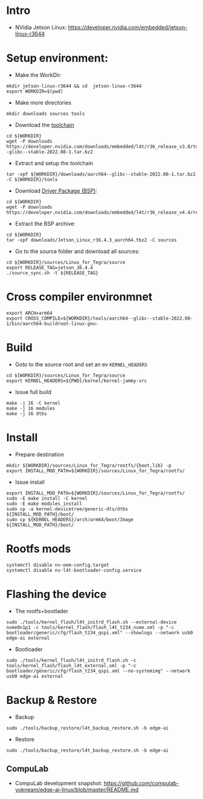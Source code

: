 # Intro

* NVidia Jetson Linux: https://developer.nvidia.com/embedded/jetson-linux-r3644

# Setup environment:
* Make the WorkDir:
```
mkdir jetson-linux-r3644 && cd  jetson-linux-r3644
export WORKDIR=$(pwd)
```
* Make more directories
```
mkdir downloads sources tools
```
* Download the [toolchain](https://developer.nvidia.com/downloads/embedded/l4t/r36_release_v3.0/toolchain/aarch64--glibc--stable-2022.08-1.tar.bz2)
```
cd ${WORKDIR}
wget -P downloads https://developer.nvidia.com/downloads/embedded/l4t/r36_release_v3.0/toolchain/aarch64--glibc--stable-2022.08-1.tar.bz2
```
* Extract and setup the toolchain
```
tar -xpf ${WORKDIR}/downloads/aarch64--glibc--stable-2022.08-1.tar.bz2 -C ${WORKDIR}/tools
```
* Download [Driver Package (BSP)](https://developer.nvidia.com/downloads/embedded/l4t/r36_release_v4.4/release/Jetson_Linux_r36.4.4_aarch64.tbz2):
```
cd ${WORKDIR}
wget -P downloads https://developer.nvidia.com/downloads/embedded/l4t/r36_release_v4.4/release/Jetson_Linux_r36.4.4_aarch64.tbz2
```
* Extract the BSP archive:
```
cd ${WORKDIR}
tar -xpf downloads/Jetson_Linux_r36.4.3_aarch64.tbz2 -C sources
```
* Go to the source folder and download all sources:
```
cd ${WORKDIR}/sources/Linux_for_Tegra/source
export RELEASE_TAG=jetson_36.4.4
./source_sync.sh -t ${RELEASE_TAG}
```
# Cross compiler environmnet
```
export ARCH=arm64
export CROSS_COMPILE=${WORKDIR}/tools/aarch64--glibc--stable-2022.08-1/bin/aarch64-buildroot-linux-gnu-
```
# Build
* Goto to the source root and set an ev `KERNEL_HEADERS`
```
cd ${WORKDIR}/sources/Linux_for_Tegra/source
export KERNEL_HEADERS=${PWD}/kernel/kernel-jammy-src
```

* Issue full build
```
make -j 16 -C kernel
make -j 16 modules
make -j 16 dtbs
```
# Install

* Prepare destination
```
mkdir ${WORKDIR}/sources/Linux_for_Tegra/rootfs/{boot,lib} -p
export INSTALL_MOD_PATH=${WORKDIR}/sources/Linux_for_Tegra/rootfs/
```

* Issue install
```
export INSTALL_MOD_PATH=${WORKDIR}/sources/Linux_for_Tegra/rootfs/
sudo -E make install -C kernel
sudo -E make modules_install
sudo cp -a kernel-devicetree/generic-dts/dtbs ${INSTALL_MOD_PATH}/boot/
sudo cp ${KERNEL_HEADERS}/arch/arm64/boot/Image ${INSTALL_MOD_PATH}/boot/
```

# Rootfs mods
```
systemctl disable nv-oem-config.target
systemctl disable nv-l4t-bootloader-config.service
```

# Flashing the device
* The rootfs+bootlader
```
sudo ./tools/kernel_flash/l4t_initrd_flash.sh --external-device nvme0n1p1 -c tools/kernel_flash/flash_l4t_t234_nvme.xml -p "-c bootloader/generic/cfg/flash_t234_qspi.xml" --showlogs --network usb0 edge-ai external
```
* Bootloader
```
sudo ./tools/kernel_flash/l4t_initrd_flash.sh -c tools/kernel_flash/flash_l4t_external.xml -p "-c bootloader/generic/cfg/flash_t234_qspi.xml --no-systemimg" --network usb0 edge-ai external
```

# Backup & Restore
* Backup
```
sudo ./tools/backup_restore/l4t_backup_restore.sh -b edge-ai
```
* Restore
```
sudo ./tools/backup_restore/l4t_backup_restore.sh -b edge-ai
```

## CompuLab
* CompuLab development snapshot: https://github.com/compulab-yokneam/edge-ai-linux/blob/master/README.md
